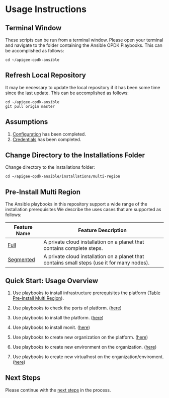 # Usage Instructions

## Terminal Window
These scripts can be run from a terminal window. Please open your terminal and navigate to the folder
containing the Ansible OPDK Playbooks. This can be accomplished as follows: 

    cd ~/apigee-opdk-ansible

## Refresh Local Repository
It may be necessary to update the local repository if it has been some time since the last update.
This can be accomplished as follows: 

    cd ~/apigee-opdk-ansible
    git pull origin master

## Assumptions

1. [Configuration](../../README.md#quick-start-usage-overview) has been completed.
1. [Credentials](../README.md#quick-start-usage-overview) has been completed.

## Change Directory to the Installations Folder
Change directory to the installations folder:

    cd ~/apigee-opdk-ansible/installations/multi-region
	
## Pre-Install Multi Region
The Ansible playbooks in this repository support a wide range of the installation prerequisites
We describe the uses cases that are supported as follows: 

| Feature Name | Feature Description |
| --- | --- |
| [Full](pre-install/full/README.md#usage-instructions) | A private cloud installation on a planet that contains complete steps. |
| [Segmented](pre-install/segmented/README.md#usage-instructions) | A private cloud installation on a planet that contains small steps (use it for many nodes). |

## Quick Start: Usage Overview

1. Use playbooks to install infrastructure prerequisites the platform ([Table Pre-Install Multi Region](README.md#pre-install-multi-region)).

1. Use playbooks to check the ports of platform. ([here](../../infrastructure/port-requirements/README.md#usage-instructions))

1. Use playbooks to install the platform. ([here](install/README.md#usage-instructions))

1. Use playbooks to install monit. ([here](../monit/README.md#usage-instructions))

1. Use playbooks to create new organization on the platform. ([here](../../post-installations/organization/README.md#usage-instructions))

1. Use playbooks to create new environment on the organization. ([here](../../post-installations/environment/README.md#usage-instructions))

1. Use playbooks to create new virtualhost on the organization/enviroment. ([here](../../post-installations/virtualhost/create/README.md#usage-instructions))


## Next Steps

Please continue with the [next steps](../README.md#ansible-apigee-private-cloud-features) in the process.